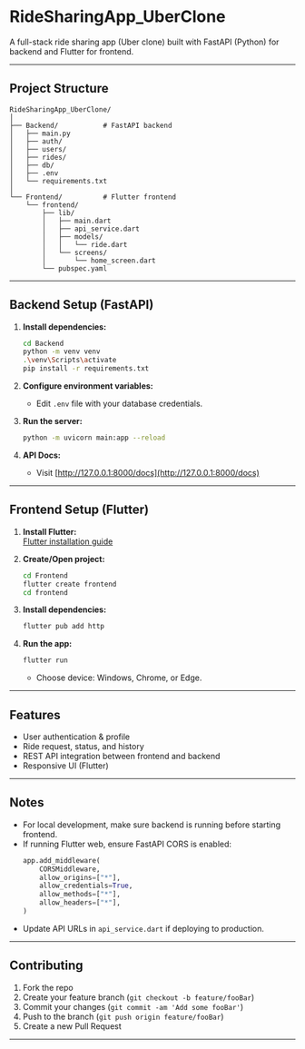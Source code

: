 # RideSharingApp_UberClone

A full-stack ride sharing app (Uber clone) built with FastAPI (Python) for backend and Flutter for frontend.

---

## Project Structure

```
RideSharingApp_UberClone/
│
├── Backend/           # FastAPI backend
│   ├── main.py
│   ├── auth/
│   ├── users/
│   ├── rides/
│   ├── db/
│   ├── .env
│   └── requirements.txt
│
└── Frontend/          # Flutter frontend
    └── frontend/
        ├── lib/
        │   ├── main.dart
        │   ├── api_service.dart
        │   ├── models/
        │   │   └── ride.dart
        │   └── screens/
        │       └── home_screen.dart
        └── pubspec.yaml
```

---

## Backend Setup (FastAPI)

1. **Install dependencies:**
   ```bash
   cd Backend
   python -m venv venv
   .\venv\Scripts\activate
   pip install -r requirements.txt
   ```

2. **Configure environment variables:**
   - Edit `.env` file with your database credentials.

3. **Run the server:**
   ```bash
   python -m uvicorn main:app --reload
   ```

4. **API Docs:**
   - Visit [http://127.0.0.1:8000/docs](http://127.0.0.1:8000/docs)

---

## Frontend Setup (Flutter)

1. **Install Flutter:**  
   [Flutter installation guide](https://docs.flutter.dev/get-started/install)

2. **Create/Open project:**
   ```bash
   cd Frontend
   flutter create frontend
   cd frontend
   ```

3. **Install dependencies:**
   ```bash
   flutter pub add http
   ```

4. **Run the app:**
   ```bash
   flutter run
   ```
   - Choose device: Windows, Chrome, or Edge.

---

## Features

- User authentication & profile
- Ride request, status, and history
- REST API integration between frontend and backend
- Responsive UI (Flutter)

---

## Notes

- For local development, make sure backend is running before starting frontend.
- If running Flutter web, ensure FastAPI CORS is enabled:
  ```python
  app.add_middleware(
      CORSMiddleware,
      allow_origins=["*"],
      allow_credentials=True,
      allow_methods=["*"],
      allow_headers=["*"],
  )
  ```
- Update API URLs in `api_service.dart` if deploying to production.

---

## Contributing

1. Fork the repo
2. Create your feature branch (`git checkout -b feature/fooBar`)
3. Commit your changes (`git commit -am 'Add some fooBar'`)
4. Push to the branch (`git push origin feature/fooBar`)
5. Create a new Pull Request

---

##
